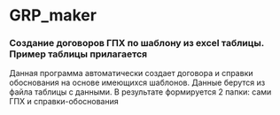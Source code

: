 # GRP_maker

### Создание договоров ГПХ по шаблону из excel таблицы. Пример таблицы прилагается

Данная программа автоматически создает договора и справки обоснования на основе имеющихся шаблонов. Данные берутся из файла таблицы с данными. В результате формируется 2 папки: сами ГПХ и справки-обоснования



